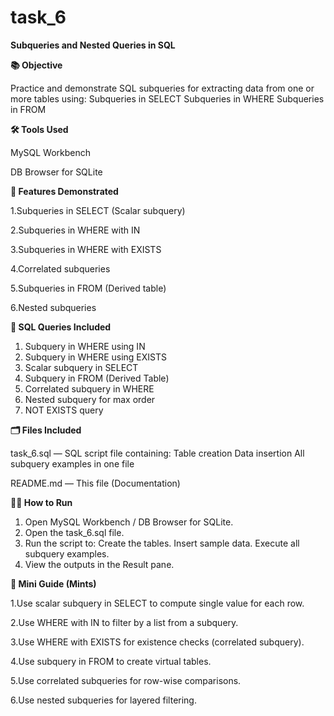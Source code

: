 # task_6

**Subqueries and Nested Queries in SQL**


 **📚 Objective**
 
 Practice and demonstrate SQL subqueries for extracting data from one or more tables using:
 Subqueries in SELECT
 Subqueries in WHERE
 Subqueries in FROM

**🛠️ Tools Used**

 MySQL Workbench 
 
 DB Browser for SQLite

**🚀 Features Demonstrated**

1.Subqueries in SELECT (Scalar subquery)

2.Subqueries in WHERE with IN

3.Subqueries in WHERE with EXISTS

4.Correlated subqueries

5.Subqueries in FROM (Derived table)

6.Nested subqueries

**📜 SQL Queries Included**

1. Subquery in WHERE using IN
2. Subquery in WHERE using EXISTS
3. Scalar subquery in SELECT
4. Subquery in FROM (Derived Table)
5. Correlated subquery in WHERE
6. Nested subquery for max order
7. NOT EXISTS query

**🗂️ Files Included**

task_6.sql — SQL script file containing:
Table creation
Data insertion
All subquery examples in one file

README.md — This file (Documentation)

**🏃‍♂️ How to Run**

1. Open MySQL Workbench / DB Browser for SQLite.
2. Open the task_6.sql file.
3. Run the script to:
Create the tables.
Insert sample data.
Execute all subquery examples.
4. View the outputs in the Result pane.

**📑 Mini Guide (Mints)**

1.Use scalar subquery in SELECT to compute single value for each row.

2.Use WHERE with IN to filter by a list from a subquery.


3.Use WHERE with EXISTS for existence checks (correlated subquery).

4.Use subquery in FROM to create virtual tables.

5.Use correlated subqueries for row-wise comparisons.

6.Use nested subqueries for layered filtering.
